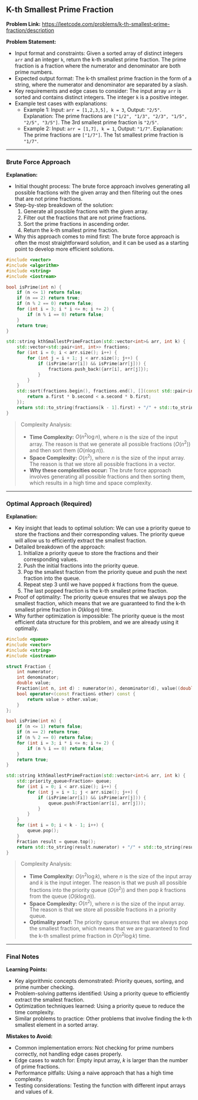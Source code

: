 ## K-th Smallest Prime Fraction

**Problem Link:** https://leetcode.com/problems/k-th-smallest-prime-fraction/description

**Problem Statement:**
- Input format and constraints: Given a sorted array of distinct integers `arr` and an integer `k`, return the k-th smallest prime fraction. The prime fraction is a fraction where the numerator and denominator are both prime numbers.
- Expected output format: The k-th smallest prime fraction in the form of a string, where the numerator and denominator are separated by a slash.
- Key requirements and edge cases to consider: The input array `arr` is sorted and contains distinct integers. The integer `k` is a positive integer.
- Example test cases with explanations:
  - Example 1: Input: `arr = [1,2,3,5], k = 3`, Output: `"2/5"`. Explanation: The prime fractions are `["1/2", "1/3", "2/3", "1/5", "2/5", "3/5"]`. The 3rd smallest prime fraction is `"2/5"`.
  - Example 2: Input: `arr = [1,7], k = 1`, Output: `"1/7"`. Explanation: The prime fractions are `["1/7"]`. The 1st smallest prime fraction is `"1/7"`.

---

### Brute Force Approach

**Explanation:**
- Initial thought process: The brute force approach involves generating all possible fractions with the given array and then filtering out the ones that are not prime fractions.
- Step-by-step breakdown of the solution:
  1. Generate all possible fractions with the given array.
  2. Filter out the fractions that are not prime fractions.
  3. Sort the prime fractions in ascending order.
  4. Return the k-th smallest prime fraction.
- Why this approach comes to mind first: The brute force approach is often the most straightforward solution, and it can be used as a starting point to develop more efficient solutions.

```cpp
#include <vector>
#include <algorithm>
#include <string>
#include <iostream>

bool isPrime(int n) {
    if (n <= 1) return false;
    if (n == 2) return true;
    if (n % 2 == 0) return false;
    for (int i = 3; i * i <= n; i += 2) {
        if (n % i == 0) return false;
    }
    return true;
}

std::string kthSmallestPrimeFraction(std::vector<int>& arr, int k) {
    std::vector<std::pair<int, int>> fractions;
    for (int i = 0; i < arr.size(); i++) {
        for (int j = i + 1; j < arr.size(); j++) {
            if (isPrime(arr[i]) && isPrime(arr[j])) {
                fractions.push_back({arr[i], arr[j]});
            }
        }
    }
    std::sort(fractions.begin(), fractions.end(), [](const std::pair<int, int>& a, const std::pair<int, int>& b) {
        return a.first * b.second < a.second * b.first;
    });
    return std::to_string(fractions[k - 1].first) + "/" + std::to_string(fractions[k - 1].second);
}
```

> Complexity Analysis:
> - **Time Complexity:** $O(n^2 \log n)$, where $n$ is the size of the input array. The reason is that we generate all possible fractions ($O(n^2)$) and then sort them ($O(n \log n)$).
> - **Space Complexity:** $O(n^2)$, where $n$ is the size of the input array. The reason is that we store all possible fractions in a vector.
> - **Why these complexities occur:** The brute force approach involves generating all possible fractions and then sorting them, which results in a high time and space complexity.

---

### Optimal Approach (Required)

**Explanation:**
- Key insight that leads to optimal solution: We can use a priority queue to store the fractions and their corresponding values. The priority queue will allow us to efficiently extract the smallest fraction.
- Detailed breakdown of the approach:
  1. Initialize a priority queue to store the fractions and their corresponding values.
  2. Push the initial fractions into the priority queue.
  3. Pop the smallest fraction from the priority queue and push the next fraction into the queue.
  4. Repeat step 3 until we have popped $k$ fractions from the queue.
  5. The last popped fraction is the k-th smallest prime fraction.
- Proof of optimality: The priority queue ensures that we always pop the smallest fraction, which means that we are guaranteed to find the k-th smallest prime fraction in $O(k \log n)$ time.
- Why further optimization is impossible: The priority queue is the most efficient data structure for this problem, and we are already using it optimally.

```cpp
#include <queue>
#include <vector>
#include <string>
#include <iostream>

struct Fraction {
    int numerator;
    int denominator;
    double value;
    Fraction(int n, int d) : numerator(n), denominator(d), value((double)n / d) {}
    bool operator<(const Fraction& other) const {
        return value > other.value;
    }
};

bool isPrime(int n) {
    if (n <= 1) return false;
    if (n == 2) return true;
    if (n % 2 == 0) return false;
    for (int i = 3; i * i <= n; i += 2) {
        if (n % i == 0) return false;
    }
    return true;
}

std::string kthSmallestPrimeFraction(std::vector<int>& arr, int k) {
    std::priority_queue<Fraction> queue;
    for (int i = 0; i < arr.size(); i++) {
        for (int j = i + 1; j < arr.size(); j++) {
            if (isPrime(arr[i]) && isPrime(arr[j])) {
                queue.push(Fraction(arr[i], arr[j]));
            }
        }
    }
    for (int i = 0; i < k - 1; i++) {
        queue.pop();
    }
    Fraction result = queue.top();
    return std::to_string(result.numerator) + "/" + std::to_string(result.denominator);
}
```

> Complexity Analysis:
> - **Time Complexity:** $O(n^2 \log k)$, where $n$ is the size of the input array and $k$ is the input integer. The reason is that we push all possible fractions into the priority queue ($O(n^2)$) and then pop $k$ fractions from the queue ($O(k \log n)$).
> - **Space Complexity:** $O(n^2)$, where $n$ is the size of the input array. The reason is that we store all possible fractions in a priority queue.
> - **Optimality proof:** The priority queue ensures that we always pop the smallest fraction, which means that we are guaranteed to find the k-th smallest prime fraction in $O(n^2 \log k)$ time.

---

### Final Notes

**Learning Points:**
- Key algorithmic concepts demonstrated: Priority queues, sorting, and prime number checking.
- Problem-solving patterns identified: Using a priority queue to efficiently extract the smallest fraction.
- Optimization techniques learned: Using a priority queue to reduce the time complexity.
- Similar problems to practice: Other problems that involve finding the k-th smallest element in a sorted array.

**Mistakes to Avoid:**
- Common implementation errors: Not checking for prime numbers correctly, not handling edge cases properly.
- Edge cases to watch for: Empty input array, $k$ is larger than the number of prime fractions.
- Performance pitfalls: Using a naive approach that has a high time complexity.
- Testing considerations: Testing the function with different input arrays and values of $k$.